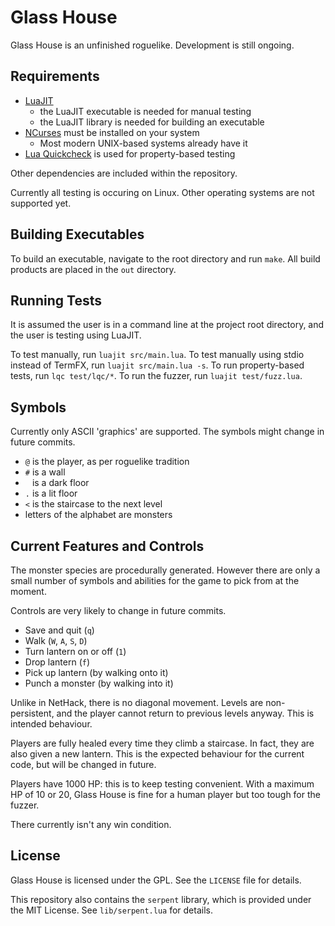 # Glass House

Glass House is an unfinished roguelike. Development is still ongoing.

## Requirements

+ [LuaJIT](https://luajit.org)
  + the LuaJIT executable is needed for manual testing
  + the LuaJIT library is needed for building an executable
+ [NCurses](https://invisible-island.net/ncurses/) must be installed on your system
  + Most modern UNIX-based systems already have it
+ [Lua Quickcheck](https://luarocks.org/modules/primordus/lua-quickcheck) is used for property-based testing

Other dependencies are included within the repository.

Currently all testing is occuring on Linux. Other operating systems are not supported yet. 

## Building Executables

To build an executable, navigate to the root directory and run `make`.
All build products are placed in the `out` directory.

## Running Tests

It is assumed the user is in a command line at the project root directory, and the user is testing using LuaJIT. 

To test manually, run `luajit src/main.lua`.
To test manually using stdio instead of TermFX, run `luajit src/main.lua -s`.
To run property-based tests, run `lqc test/lqc/*`.
To run the fuzzer, run `luajit test/fuzz.lua`.

## Symbols

Currently only ASCII 'graphics' are supported. The symbols might change in future commits.
+ `@` is the player, as per roguelike tradition
+ `#` is a wall
+ ` ` is a dark floor
+ `.` is a lit floor
+ `<` is the staircase to the next level
+ letters of the alphabet are monsters

## Current Features and Controls

The monster species are procedurally generated. However there are only a small number of symbols and
abilities for the game to pick from at the moment. 

Controls are very likely to change in future commits.
+ Save and quit (`q`)
+ Walk (`W`, `A`, `S`, `D`)
+ Turn lantern on or off (`1`)
+ Drop lantern (`f`)
+ Pick up lantern (by walking onto it)
+ Punch a monster (by walking into it)

Unlike in NetHack, there is no diagonal movement. Levels are non-persistent, and the player cannot return to previous levels anyway. This is intended behaviour.

Players are fully healed every time they climb a staircase. In fact, they are also given a new lantern. This is the expected behaviour for the current code, but will be changed in future.

Players have 1000 HP: this is to keep testing convenient. With a maximum HP of 10 or 20, Glass House is fine for a human player but too tough for the fuzzer.

There currently isn't any win condition.

## License

Glass House is licensed under the GPL. See the `LICENSE` file for details.

This repository also contains the `serpent` library, which is provided under the MIT License. See `lib/serpent.lua` for details.
